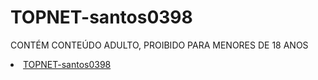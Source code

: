 # TOPNET-santos0398
CONTÉM CONTEÚDO ADULTO, PROIBIDO PARA MENORES DE 18 ANOS
<p><li><a href="
https://jbmsantos0398.github.io/TOPNET-santos0398/
" target="_blank">
TOPNET-santos0398
</a></li></p>